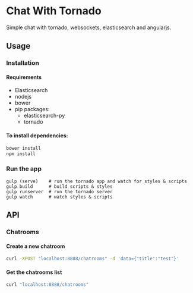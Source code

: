 Chat With Tornado
=================

Simple chat with tornado, websockets, elasticsearch and angularjs.

Usage
-----

### Installation

#### Requirements

- Elasticsearch
- nodejs
- bower
- pip packages:
  - elasticsearch-py
  - tornado

#### To install dependencies:

```bash
bower install
npm install
```

### Run the app

```
gulp (serve)    # run the tornado app and watch for styles & scripts
gulp build      # build scripts & styles
gulp runserver  # run the tornado server
gulp watch      # watch styles & scripts
```

API
---

### Chatrooms

#### Create a new chatroom
```bash
curl -XPOST "localhost:8888/chatrooms" -d 'data={"title":"test"}'
```

#### Get the chatrooms list
```bash
curl "localhost:8888/chatrooms"
```
